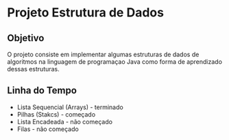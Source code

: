 <h1>Projeto Estrutura de Dados</h1>

<h2>Objetivo</h2>
<p>O projeto consiste em implementar algumas estruturas de dados de algoritmos na linguagem de programaçao Java como forma de aprendizado dessas estruturas.</p>

<h2>Linha do Tempo</h2>

+ Lista Sequencial (Arrays) - terminado
+ Pilhas (Stakcs) - começado
+ Lista Encadeada - não começado
+ Filas - não começado

<!--□ ■--!>
